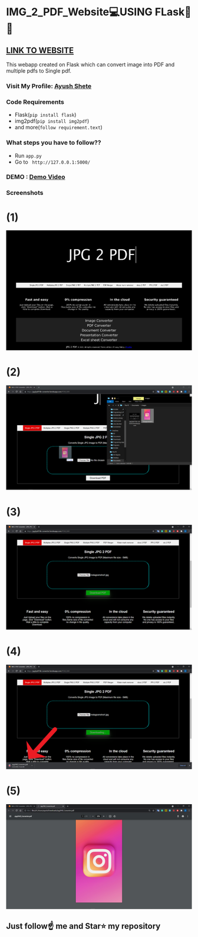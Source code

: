 # IMG_2_PDF_Website💻USING FLask🐍🐍
## [LINK TO WEBSITE](https://jpg2pdf-file-converter.herokuapp.com/)

This webapp created on Flask which can convert image into PDF and multiple pdfs to Single pdf.

### Visit My Profile: [Ayush Shete](https://in.linkedin.com/in/ayushshete)

### Code Requirements
- Flask(`pip install flask`)
- img2pdf(`pip install img2pdf`)
- and more(`follow requirement.text`)

### What steps you have to follow??

- Run `app.py`
- Go to ` http://127.0.0.1:5000/`

### DEMO : [Demo Video](https://www.linkedin.com/embed/feed/update/urn:li:ugcPost:6795355074357985280?compact=1)

### Screenshots <br>
# (1)
![](images/jpg2pdf-file-converter.herokuapp.com.jpg)
# (2)
![](images/Screenshot%20(386).png)
# (3)
![](images/Screenshot%20(387).png)
# (4)
![](images/Screenshot%20(388).png)
# (5)
![](images/Screenshot%20(389).png)

## Just follow☝️ me and Star⭐ my repository 
